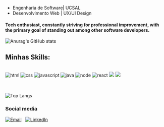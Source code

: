 
- Engenharia de Software| UCSAL
- Desenvolvimento Web | UX/UI Design 

#### Tech enthusiast, constantly striving for professional improvement, with the primary goal of standing out among other software developers.

![Anurag's GitHub stats](https://github-readme-stats.vercel.app/api?username=mafenandaup&show_icons=true&theme=synthwave)

## Minhas Skills:

<div style= "display: inline_block"></br> 
<img alt= "html" src=
https://img.shields.io/badge/HTML-239120?style=for-the-badge&logo=html5&logoColor=white>
<img alt= "css" src=
https://img.shields.io/badge/CSS-239120?&style=for-the-badge&logo=css3&logoColor=white>
<img alt= "javascript" src=
https://img.shields.io/badge/JavaScript-F7DF1E?style=for-the-badge&logo=javascript&logoColor=black>
<img alt= "java" src=
https://img.shields.io/badge/Java-ED8B00?style=for-the-badge&logo=openjdk&logoColor=white>
<img alt= "node" src=
https://img.shields.io/badge/Node.js-43853D?style=for-the-badge&logo=node.js&logoColor=white>
  <img alt= "react" src=
  	https://img.shields.io/badge/React-20232A?style=for-the-badge&logo=react&logoColor=61DAFB>
    <img src="https://img.shields.io/badge/-Git-F05032?style=for-the-badge&logo=git&logoColor=white">
  <img src="https://img.shields.io/badge/-GitHub-181717?style=for-the-badge&logo=github&logoColor=white">
<div>

<br><br>
![Top Langs](https://github-readme-stats-udimile.vercel.app/api/top-langs/?username=udimile&layout=compact&langs_count=6&count_private=true&theme=tokyonight)

### Social media

<p align="left">
  <a href="mailto:mariafernandapmaia@gmail.com"><img alt="Email" src="https://img.shields.io/badge/-Email-%23333?style=for-the-badge&logo=gmail&logoColor=white"></a>&nbsp;&nbsp;
  <a href="https://www.linkedin.com/in/mariafpm/"><img alt="LinkedIn" src="https://img.shields.io/badge/-LinkedIn-%230077B5?style=for-the-badge&logo=linkedin&logoColor=white" target="_blank"></a>
</p>

